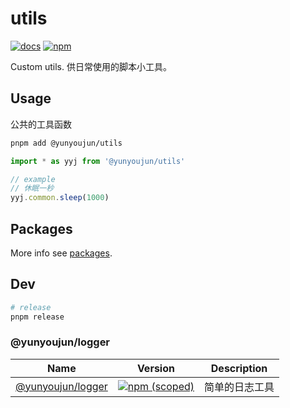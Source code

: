 # utils

[![docs](https://github.com/YunYouJun/utils/workflows/docs/badge.svg)](https://www.yunyoujun.cn/utils/)
[![npm](https://img.shields.io/npm/v/@yunyoujun/utils)](https://www.npmjs.com/package/@yunyoujun/utils)

Custom utils. 供日常使用的脚本小工具。

## Usage

公共的工具函数

```sh
pnpm add @yunyoujun/utils
```

```js
import * as yyj from '@yunyoujun/utils'

// example
// 休眠一秒
yyj.common.sleep(1000)
```

## Packages

More info see [packages](./packages/).

## Dev

```bash
# release
pnpm release
```

### @yunyoujun/logger

| Name                                   | Version                                                                                                            | Description    |
| -------------------------------------- | ------------------------------------------------------------------------------------------------------------------ | -------------- |
| [@yunyoujun/logger](./packages/logger) | [![npm (scoped)](https://img.shields.io/npm/v/@yunyoujun/logger)](https://www.npmjs.com/package/@yunyoujun/logger) | 简单的日志工具 |
